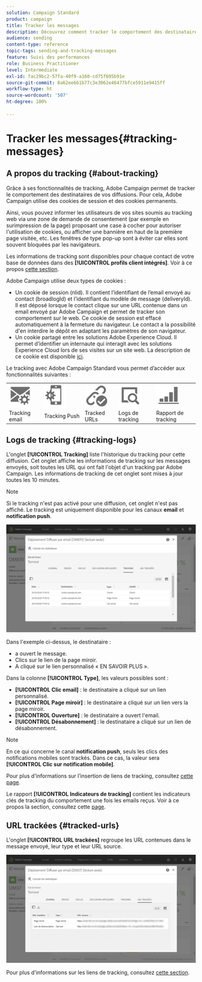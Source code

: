 ```yaml
---
solution: Campaign Standard
product: campaign
title: Tracker les messages
description: Découvrez comment tracker le comportement des destinataires de vos diffusions.
audience: sending
content-type: reference
topic-tags: sending-and-tracking-messages
feature: Suivi des performances
role: Business Practitioner
level: Intermediate
exl-id: fac29bc2-57fa-40f9-a160-cd75f695b91e
source-git-commit: 8a62ee661b77c3e3062e46477bfce5911e9415ff
workflow-type: ht
source-wordcount: '507'
ht-degree: 100%

---
```


# Tracker les messages{#tracking-messages}

## A propos du tracking {#about-tracking}

Grâce à ses fonctionnalités de tracking, Adobe Campaign permet de tracker le comportement des destinataires de vos diffusions. Pour cela, Adobe Campaign utilise des cookies de session et des cookies permanents.

Ainsi, vous pouvez informer les utilisateurs de vos sites soumis au tracking web via une zone de demande de consentement (par exemple en surimpression de la page) proposant une case à cocher pour autoriser l&#39;utilisation de cookies, ou afficher une bannière en haut de la première page visitée, etc. Les fenêtres de type pop-up sont à éviter car elles sont souvent bloquées par les navigateurs.

Les informations de tracking sont disponibles pour chaque contact de votre base de données dans des **[!UICONTROL profils client intégrés]**. Voir à ce propos [cette section](../../audiences/using/integrated-customer-profile.md).

Adobe Campaign utilise deux types de cookies :

* Un cookie de session (nlid). Il contient l’identifiant de l’email envoyé au contact (broadlogId) et l’identifiant du modèle de message (deliveryId). Il est déposé lorsque le contact clique sur une URL contenue dans un email envoyé par Adobe Campaign et permet de tracker son comportement sur le web. Ce cookie de session est effacé automatiquement à la fermeture du navigateur. Le contact a la possibilité d&#39;en interdire le dépôt en adaptant les paramètres de son navigateur.
* Un cookie partagé entre les solutions Adobe Experience Cloud. Il permet d’identifier un internaute qui interagit avec les solutions Experience Cloud lors de ses visites sur un site web. La description de ce cookie est disponible [ici](https://experienceleague.adobe.com/docs/core-services/interface/ec-cookies/cookies-mc.html?lang=fr).

Le tracking avec Adobe Campaign Standard vous permet d’accéder aux fonctionnalités suivantes :

<table>
<tr>
    <td valign="top">
        <a href="../../administration/using/configuring-email-channel.md#tracking-parameters"><img width="60px" alt="conditions" src="assets/icon_email_parameters.png"/></a>
    </td>
    <td valign="top">
        <a href="https://helpx.adobe.com/fr/campaign/kb/push-tracking.html"><img width="60px" alt="conditions" src="assets/icon_push_parameters.png"/></a>
    </td>
    <td valign="top">
        <a href="../../designing/using/links.md#about-tracked-urls"><img width="60px" alt="conditions" src="assets/icon_url.png"/></a>
    </td>
        <td valign="top">
          <a href="../../sending/using/tracking-messages.md#tracking-logs"><img width="60px" alt="conditions" src="assets/icon_log.png"/></a>
    </td>
    </td>
    <td valign="top">
          <a href="../../reporting/using/tracking-indicators.md"><img width="60px" alt="conditions" src="assets/icon_report.png"/></a>
</tr>
<tr>
<td>Tracking email</td>
<td>Tracking Push</td>
<td>Tracked URLs</td>
<td>Logs de tracking</td>
<td>Rapport de tracking</td>
</tr>
</table>

## Logs de tracking      {#tracking-logs}

L&#39;onglet **[!UICONTROL Tracking]** liste l&#39;historique du tracking pour cette diffusion. Cet onglet affiche les informations de tracking sur les messages envoyés, soit toutes les URL qui ont fait l&#39;objet d&#39;un tracking par Adobe Campaign. Les informations de tracking de cet onglet sont mises à jour toutes les 10 minutes.

>[!NOTE]
>
>Si le tracking n&#39;est pas activé pour une diffusion, cet onglet n&#39;est pas affiché. Le tracking est uniquement disponible pour les canaux **email** et **notification push**.

![](assets/tracking_logs.png)

Dans l&#39;exemple ci-dessus, le destinataire :

* a ouvert le message.
* Clics sur le lien de la page miroir.
* A cliqué sur le lien personnalisé « EN SAVOIR PLUS ».

Dans la colonne **[!UICONTROL Type]**, les valeurs possibles sont :

* **[!UICONTROL Clic email]** : le destinataire a cliqué sur un lien personnalisé.
* **[!UICONTROL Page miroir]** : le destinataire a cliqué sur un lien vers la page miroir.
* **[!UICONTROL Ouverture]** : le destinataire a ouvert l&#39;email.
* **[!UICONTROL Désabonnement]** : le destinataire a cliqué sur un lien de désabonnement.

>[!NOTE]
>
>En ce qui concerne le canal **notification push**, seuls les clics des notifications mobiles sont trackés. Dans ce cas, la valeur sera **[!UICONTROL Clic sur notification mobile]**.

Pour plus d’informations sur l’insertion de liens de tracking, consultez [cette page](../../designing/using/links.md#inserting-a-link).

Le rapport **[!UICONTROL Indicateurs de tracking]** contient les indicateurs clés de tracking du comportement une fois les emails reçus. Voir à ce propos la section, consultez cette [page](../../reporting/using/tracking-indicators.md).

## URL trackées {#tracked-urls}

L&#39;onglet **[!UICONTROL URL trackées]** regroupe les URL contenues dans le message envoyé, leur type et leur URL source.

![](assets/sending_delivery6.png)

Pour plus d&#39;informations sur les liens de tracking, consultez [cette section](../../designing/using/links.md#about-tracked-urls).
